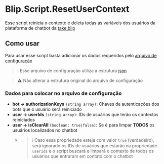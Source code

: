 # Blip.Script.ResetUserContext
Esse script reinicia o contexto e deleta todas as variáveis dos usuários da plataforma de chatbot da [take blip](https://www.take.net/blip/)
## Como usar
Para usar esse script basta adicionar os dados requeridos pelo [arquivo de configuração](configuration/config.json)

> ℹ️ Esse arquivo de configuração utiliza a estrutura [json](https://www.devmedia.com.br/o-que-e-json/23166)

> ⚠️ Não alterar a estrutura original do arquivo de configuração

### Dados para colocar no arquivo de configuração
- **bot -> authorizationKeys** `(string array)`: Chaves de autenticações dos bots que o usuário será reiniciado
- **user -> userIds** `(string array)`: IDs de usuários que terão os contextos reiniciados
- **user -> isClearAll** `(boolean: true|false)`: Se é para limpar **TODOS** os usuários localizados no chatbot
  - > ℹ️ Caso essa propriedade esteja com valor `true` (verdadeiro), será ignorado os IDs de usuários que estarão na propriedade `userIds` e o script buscará e limpará o contexto de todos os usuários que entraram em contato com o chatbot